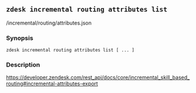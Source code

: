 ## `zdesk incremental routing attributes list`

/incremental/routing/attributes.json

### Synopsis

    zdesk incremental routing attributes list [ ... ]

### Description

https://developer.zendesk.com/rest_api/docs/core/incremental_skill_based_routing#incremental-attributes-export

